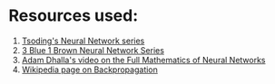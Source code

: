 # Resources used:

1. [Tsoding's Neural Network series](https://www.youtube.com/playlist?list=PLpM-Dvs8t0VZPZKggcql-MmjaBdZKeDMw)
2. [3 Blue 1 Brown Neural Network Series](https://www.youtube.com/playlist?list=PLZHQObOWTQDNU6R1_67000Dx_ZCJB-3pi)
3. [Adam Dhalla's video on the Full Mathematics of Neural Networks](https://www.youtube.com/watch?v=Ixl3nykKG9M&t=4392s)
4. [Wikipedia page on Backpropagation](https://en.wikipedia.org/wiki/Backpropagation)
